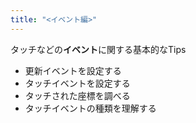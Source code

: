 ```yaml
---
title: "<イベント編>"
---
```


タッチなどの**イベント**に関する基本的なTips

* 更新イベントを設定する
* タッチイベントを設定する
* タッチされた座標を調べる
* タッチイベントの種類を理解する